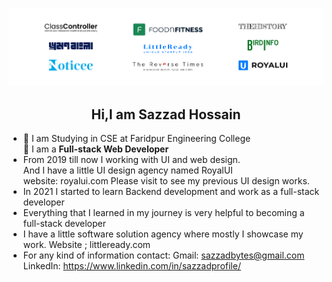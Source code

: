 ![Image alt text](Projects.png)

<h2 style="text-align: center;">Hi,I am Sazzad Hossain</h2>

- 👀 I am Studying in CSE at Faridpur Engineering College <br>
  🌱 I am a  <b>Full-stack Web Developer </b>
- From 2019 till now I working with UI and web design.  
  And I have a little UI design agency named RoyalUI <br>
  website: royalui.com
  Please visit to see my previous UI design works.
- In 2021 I started to learn Backend development and work as a full-stack developer
- Everything that I learned in my journey is very helpful to becoming a full-stack developer
- I have a little software solution agency where mostly I showcase my work.
  Website ; littleready.com
- For any kind of information contact:
  Gmail: sazzadbytes@gmail.com <br>
  LinkedIn: https://www.linkedin.com/in/sazzadprofile/

